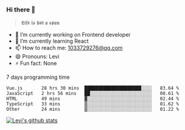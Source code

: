### Hi there 👋

> 𝕷𝖎𝖋𝖊 𝖎𝖘 𝖇𝖚𝖙 𝖆 𝖘𝖕𝖆𝖓

- 🔭 I’m currently working on Frontend developer
- 🌱 I’m currently learning React
- 📫 How to reach me: 1033729276@qq.com
- 😄 Pronouns: Levi
- ⚡ Fun fact: None


7 days programming time



<!--START_SECTION:waka-->
```text
Vue.js       28 hrs 30 mins  █████████████████████░░░░   83.64 % 
JavaScript   2 hrs 56 mins   ██░░░░░░░░░░░░░░░░░░░░░░░   08.61 % 
HTML         49 mins         ▓░░░░░░░░░░░░░░░░░░░░░░░░   02.44 % 
TypeScript   33 mins         ▒░░░░░░░░░░░░░░░░░░░░░░░░   01.62 % 
Other        24 mins         ▒░░░░░░░░░░░░░░░░░░░░░░░░   01.22 % 
```
<!--END_SECTION:waka-->


[![Levi's github stats](https://github-readme-stats.vercel.app/api?username=chaossssss)](https://github.com/anuraghazra/github-readme-stats)
